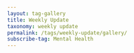 ```yaml
---
layout: tag-gallery
title: Weekly Update
taxonomy: weekly update
permalink: /tags/weekly-update/gallery/
subscribe-tag: Mental Health
---
```

